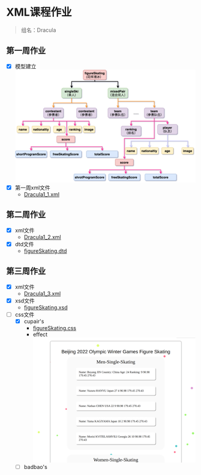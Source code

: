# XML课程作业
> 组名：Dracula
## 第一周作业
* [x] 模型建立
    ![](res/olympics.drawio.png)
* [x] 第一周xml文件
    * [Dracula1_1.xml](./week1/Dracula1_1.xml)

## 第二周作业
* [x] xml文件
    * [Dracula1_2.xml](./week2/Dracula1_2.xml)
* [x] dtd文件
    * [figureSkating.dtd](./week2/figureSkating.dtd)

## 第三周作业
* [x] xml文件
    * [Dracula1_3.xml](./week3/Dracula1_3.xml)
* [x] xsd文件
    * [figureSkating.xsd](./week3/figureSkating.xsd)
* [ ] css文件
    * [x] cupair's
        * [figureSkating.css](./week3/css/cupair/figureSkating.css)
        * effect
            ![](res/2022-03-17-19-05-35.png)
    * [ ] badbao's
